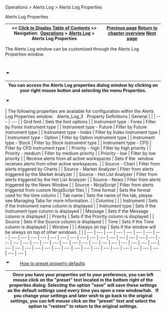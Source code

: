 ﻿


Operations \> Alerts Log \> Alerts Log Properties






















Alerts Log Properties







| \<\< [Click to Display Table of Contents](alerts_log_properties.md) \>\> **Navigation:**     [Operations](operations.md) \> [Alerts Log](alerts_log.md) \> Alerts Log Properties | [Previous page](using_the_alerts_log_window.md) [Return to chapter overview](alerts_log.md) [Next page](window_linking7.md) |
| --- | --- |














The Alerts Log window can be customized through the Alerts Log Properties window.


 


![tog_minus](tog_minus.gif)




| You can access the Alerts Log properties dialog window by clicking on your right mouse button and selecting the menu Properties. |
| --- |



![tog_minus](tog_minus.gif)




| The following properties are available for configuration within the Alerts Log Properties window:   Alerts_Log_3   Property Definitions   | General |  | | --- | --- | | Grid font | Sets the font options | | Instrument type \- Forex | Filter by Forex instrument type | | Instrument type \- Future | Filter by Future instrument type | | Instrument type \- Index | Filter by Index instrument type | | Instrument type \- Option | Filter by Option instrument type | | Instrument type \- Stock | Filter by Stock instrument type | | Instrument type \- CFD | Filter by CFD instrument type | | Priority \- high | Filter by high priority | | Priority \- medium | Filter by medium priority | | Priority \- low | Filter by low priority | | Receive alerts from all active workspaces | Sets if the  window receives alerts from other active workspaces. | | Source \- Chart | Filter from alerts triggered by Charts | | Source \- Market Analyzer | Filter from alerts triggered by the Market Analyzer | | Source \- Hot List Analyzer | Filter from alerts triggered by the Hot List Analyzer | | Source \- News | Filter from alerts triggered by the News Window | | Source \- NinjaScript | Filter from alerts triggered from custom NinjaScript files | | Time format | Sets the format used for the time column | | Tab name | Sets the name of the tab, please see Managing Tabs for more information. | | Columns |  | | Instrument | Sets if the Instrument name column is displayed | | Instrument type | Sets if the Instrument type column is displayed | | Message | Sets if the Message column is displayed | | Priority | Sets if the Priority column is displayed | | Source | Sets if the Source column is displayed | | Time | Sets if the Time column is displayed | | Window |  | | Always on top | Sets if the window will be always on top of other windows. | |
| --- | --- | --- | --- | --- | --- | --- | --- | --- | --- | --- | --- | --- | --- | --- | --- | --- | --- | --- | --- | --- | --- | --- | --- | --- | --- | --- | --- | --- | --- | --- | --- | --- | --- | --- | --- | --- | --- | --- | --- | --- | --- | --- | --- | --- | --- | --- | --- | --- | --- | --- | --- | --- | --- | --- | --- | --- |



![tog_minus](tog_minus.gif)        [How to preset property defaults](javascript:HMToggle('toggle','HowToPresetPropertyDefaults','HowToPresetPropertyDefaults_ICON'))




| Once you have your properties set to your preference, you can left mouse click on the "preset" text located in the bottom right of the properties dialog. Selecting the option "save" will save these settings as the default settings used every time you open a new window/tab.   If you change your settings and later wish to go back to the original settings, you can left mouse click on the "preset" text and select the option to "restore" to return to the original settings. |
| --- |










